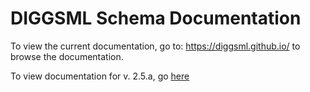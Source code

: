 # DIGGSML Schema Documentation

To view the current documentation, go to: https://diggsml.github.io/ to browse the documentation.

To view documentation for v. 2.5.a, go [here](https://diggsml.github.io/2.5.a/index.html)